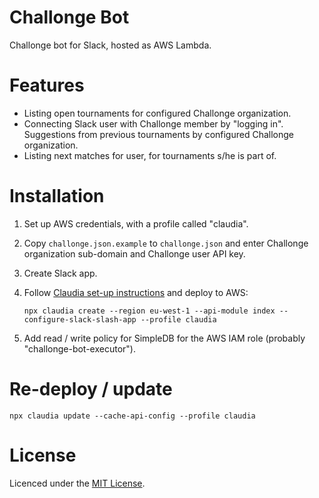 # Challonge Bot

Challonge bot for Slack, hosted as AWS Lambda.


# Features

* Listing open tournaments for configured Challonge organization.
* Connecting Slack user with Challonge member by "logging in". Suggestions from
  previous tournaments by configured Challonge organization.
* Listing next matches for user, for tournaments s/he is part of.

# Installation

1. Set up AWS credentials, with a profile called "claudia".

2. Copy `challonge.json.example` to `challonge.json` and enter Challonge organization sub-domain and Challonge user API key.

3. Create Slack app.

4. Follow [Claudia set-up instructions](https://claudiajs.com/tutorials/installing.html) and deploy to AWS:
   ```
   npx claudia create --region eu-west-1 --api-module index --configure-slack-slash-app --profile claudia
   ```

5. Add read / write policy for SimpleDB for the AWS IAM role (probably "challonge-bot-executor").

# Re-deploy / update

```
npx claudia update --cache-api-config --profile claudia
```


# License

Licenced under the [MIT License](LICENSE).
